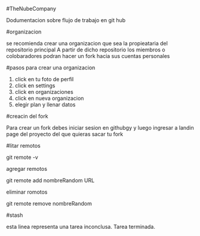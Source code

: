 #TheNubeCompany

Dodumentacion sobre flujo de trabajo en git hub

#organizacion

se recomienda crear una organizacion que sea la propieataria del repositorio principal
A partir de dicho repositorio los miembros o colobaradores podran hacer un fork hacia sus cuentas
personales

#pasos para crear una  organizacion

1. click en tu foto de perfil
2. click en settings
3. click en organizaciones
4. click en nueva organizacion
5. elegir plan y llenar datos

#creacin del fork

Para crear un fork debes iniciar sesion en githubgy y luego ingresar a landin page del
proyecto del que quieras sacar tu fork

#litar remotos

git remote -v  

agregar remotos

git remote add nombreRandom URL  

eliminar romotos

git remote remove nombreRandom

#stash

esta linea representa una tarea inconclusa. Tarea terminada.

